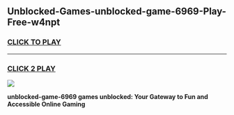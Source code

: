 
## Unblocked-Games-unblocked-game-6969-Play-Free-w4npt
<h3>
<a href="https://premium76.site?title=unblocked-game-6969&ref=23A">CLICK TO PLAY</a></h3>
<hr>

<h3>
<a href="https://premium76.site?title=unblocked-game-6969&ref=23A">CLICK 2 PLAY</a>
  
</h3>

<a href="https://premium76.site?title=unblocked-game-6969&ref=23A"><img src="https://clearcache.store/games.png"></a>


**unblocked-game-6969 games unblocked: Your Gateway to Fun and Accessible Online Gaming**
